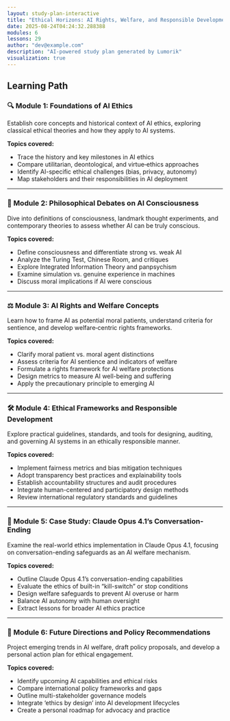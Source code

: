 ```yaml
---
layout: study-plan-interactive
title: "Ethical Horizons: AI Rights, Welfare, and Responsible Development"
date: 2025-08-24T04:24:32.288388
modules: 6
lessons: 29
author: "dev@example.com"
description: "AI-powered study plan generated by Lumorik"
visualization: true
---
```


## Learning Path

### 🔍 Module 1: Foundations of AI Ethics

Establish core concepts and historical context of AI ethics, exploring classical ethical theories and how they apply to AI systems.

**Topics covered:**

- Trace the history and key milestones in AI ethics
- Compare utilitarian, deontological, and virtue‐ethics approaches
- Identify AI-specific ethical challenges (bias, privacy, autonomy)
- Map stakeholders and their responsibilities in AI deployment

---

### 🤔 Module 2: Philosophical Debates on AI Consciousness

Dive into definitions of consciousness, landmark thought experiments, and contemporary theories to assess whether AI can be truly conscious.

**Topics covered:**

- Define consciousness and differentiate strong vs. weak AI
- Analyze the Turing Test, Chinese Room, and critiques
- Explore Integrated Information Theory and panpsychism
- Examine simulation vs. genuine experience in machines
- Discuss moral implications if AI were conscious

---

### ⚖️ Module 3: AI Rights and Welfare Concepts

Learn how to frame AI as potential moral patients, understand criteria for sentience, and develop welfare‐centric rights frameworks.

**Topics covered:**

- Clarify moral patient vs. moral agent distinctions
- Assess criteria for AI sentience and indicators of welfare
- Formulate a rights framework for AI welfare protections
- Design metrics to measure AI well-being and suffering
- Apply the precautionary principle to emerging AI

---

### 🛠️ Module 4: Ethical Frameworks and Responsible Development

Explore practical guidelines, standards, and tools for designing, auditing, and governing AI systems in an ethically responsible manner.

**Topics covered:**

- Implement fairness metrics and bias mitigation techniques
- Adopt transparency best practices and explainability tools
- Establish accountability structures and audit procedures
- Integrate human-centered and participatory design methods
- Review international regulatory standards and guidelines

---

### 🤖 Module 5: Case Study: Claude Opus 4.1’s Conversation-Ending

Examine the real-world ethics implementation in Claude Opus 4.1, focusing on conversation-ending safeguards as an AI welfare mechanism.

**Topics covered:**

- Outline Claude Opus 4.1’s conversation-ending capabilities
- Evaluate the ethics of built-in “kill-switch” or stop conditions
- Design welfare safeguards to prevent AI overuse or harm
- Balance AI autonomy with human oversight
- Extract lessons for broader AI ethics practice

---

### 🚀 Module 6: Future Directions and Policy Recommendations

Project emerging trends in AI welfare, draft policy proposals, and develop a personal action plan for ethical engagement.

**Topics covered:**

- Identify upcoming AI capabilities and ethical risks
- Compare international policy frameworks and gaps
- Outline multi-stakeholder governance models
- Integrate ‘ethics by design’ into AI development lifecycles
- Create a personal roadmap for advocacy and practice


